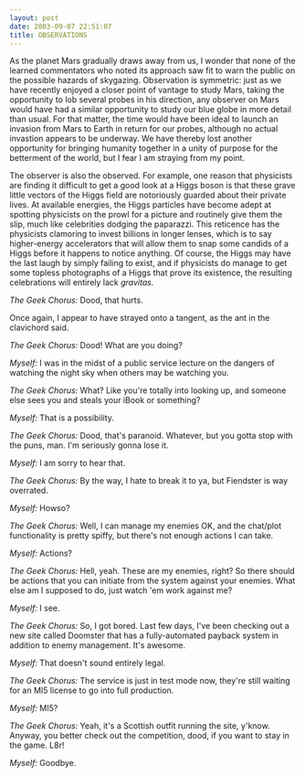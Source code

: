 ```yaml
---
layout: post
date: 2003-09-07 22:51:07
title: OBSERVATIONS
---
```


As the planet Mars gradually draws away from us, I wonder that none of the learned commentators who noted its approach saw fit to warn the public on the possible hazards of skygazing. Observation is symmetric: just as we have recently enjoyed a closer point of vantage to study Mars, taking the opportunity to lob several probes in his direction, any observer on Mars would have had a similar opportunity to study our blue globe in more detail than usual. For that matter, the time would have been ideal to launch an invasion from Mars to Earth in return for our probes, although no actual invastion appears to be underway. We have thereby lost another opportunity for bringing humanity together in a unity of purpose for the betterment of the world, but I fear I am straying from my point.

The observer is also the observed. For example, one reason that physicists are finding it difficult to get a good look at a Higgs boson is that these grave little vectors of the Higgs field are notoriously guarded about their private lives. At available energies, the Higgs particles have become adept at spotting physicists on the prowl for a picture and routinely give them the slip, much like celebrities dodging the paparazzi. This reticence has the physicists clamoring to invest billions in longer lenses, which is to say higher-energy accelerators that will allow them to snap some candids of a Higgs before it happens to notice anything. Of course, the Higgs may have the last laugh by simply failing to exist, and if physicists do manage to get some topless photographs of a Higgs that prove its existence, the resulting celebrations will entirely lack _gravitas._ 

_The Geek Chorus:_ Dood, that hurts.

Once again, I appear to have strayed onto a tangent, as the ant in the clavichord said. 

_The Geek Chorus:_ Dood! What are you doing?

_Myself:_ I was in the midst of a public service lecture on the dangers of watching the night sky when others may be watching you.

_The Geek Chorus:_ What? Like you're totally into looking up, and someone else sees you and steals your iBook or something?

_Myself:_ That is a possibility.

_The Geek Chorus:_ Dood, that's paranoid. Whatever, but you gotta stop with the puns, man. I'm seriously gonna lose it.

_Myself:_ I am sorry to hear that.

_The Geek Chorus:_ By the way, I hate to break it to ya, but Fiendster is way overrated.

_Myself:_ Howso?

_The Geek Chorus:_ Well, I can manage my enemies OK, and the chat/plot functionality is pretty spiffy, but there's not enough actions I can take.

_Myself:_ Actions?

_The Geek Chorus:_ Hell, yeah. These are my enemies, right? So there should be actions that you can initiate from the system against your enemies. What else am I supposed to do, just watch 'em work against me? 

_Myself:_ I see.

_The Geek Chorus:_ So, I got bored. Last few days, I've been checking out a new site called Doomster that has a fully-automated payback system in addition to enemy management. It's awesome.

_Myself:_ That doesn't sound entirely legal.

_The Geek Chorus:_ The service is just in test mode now, they're still waiting for an MI5 license to go into full production.

_Myself:_ MI5?

_The Geek Chorus:_ Yeah, it's a Scottish outfit running the site, y'know. Anyway, you better check out the competition, dood, if you want to stay in the game. L8r!

_Myself:_ Goodbye.
